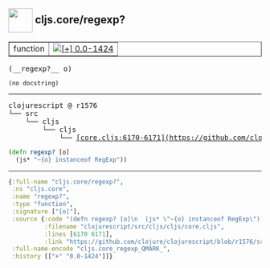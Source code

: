 ## <img width="48px" valign="middle" src="http://i.imgur.com/Hi20huC.png"> cljs.core/regexp?

 <table border="1">
<tr>
<td>function</td>
<td><a href="https://github.com/cljsinfo/api-refs/tree/0.0-1424"><img valign="middle" alt="[+] 0.0-1424" src="https://img.shields.io/badge/+-0.0--1424-lightgrey.svg"></a> </td>
</tr>
</table>

 <samp>
(__regexp?__ o)<br>
</samp>

```
(no docstring)
```

---

 <pre>
clojurescript @ r1576
└── src
    └── cljs
        └── cljs
            └── <ins>[core.cljs:6170-6171](https://github.com/clojure/clojurescript/blob/r1576/src/cljs/cljs/core.cljs#L6170-L6171)</ins>
</pre>

```clj
(defn regexp? [o]
  (js* "~{o} instanceof RegExp"))
```


---

```clj
{:full-name "cljs.core/regexp?",
 :ns "cljs.core",
 :name "regexp?",
 :type "function",
 :signature ["[o]"],
 :source {:code "(defn regexp? [o]\n  (js* \"~{o} instanceof RegExp\"))",
          :filename "clojurescript/src/cljs/cljs/core.cljs",
          :lines [6170 6171],
          :link "https://github.com/clojure/clojurescript/blob/r1576/src/cljs/cljs/core.cljs#L6170-L6171"},
 :full-name-encode "cljs.core_regexp_QMARK_",
 :history [["+" "0.0-1424"]]}

```

